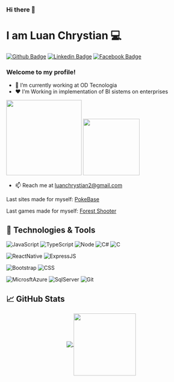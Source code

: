 ### Hi there 👋

# I am Luan Chrystian 💻
[![Github Badge](https://img.shields.io/badge/-Github-000?style=flat-square&logo=Github&logoColor=white&link=https://github.com/karizune)](https://github.com/karizune)
[![Linkedin Badge](https://img.shields.io/badge/-LinkedIn-blue?style=flat-square&logo=Linkedin&logoColor=white&link=https://www.linkedin.com/in/luan-chrystian-galan-3b5a03195/)](https://www.linkedin.com/in/luan-chrystian-galan-3b5a03195/)
[![Facebook Badge](https://img.shields.io/badge/-Facebook-1877F2?style=flat-square&logo=facebook&logoColor=white&link=https://www.facebook.com/LuanCGalan/)](https://www.facebook.com/LuanCGalan/)

### Welcome to my profile!

- 👤 I’m currently working at OD Tecnologia 
- ❤ I’m Working in implementation of BI sistems on enterprises


<p>
  <img src="http://www.odtecnologia.com.br/img/od_tp.png" width="200" />
  <img src="https://www.webdecisor.com.br/assets/img/wd_logo_marca_t.png" width="150" />
</p>


- 📫 Reach me at luanchrystian2@gmail.com

<p>
  Last sites made for myself:
  <a href="https://karizune.github.io/Pokedex-Angular-9/Pokemon">PokeBase</a>
</p>

<p>
  Last games made for myself:
  <a href="https://github.com/karizune/Forest-Shooter/releases/tag/1.0.0">Forest Shooter</a>
</p>

## 🔧 Technologies & Tools
![JavaScript](https://img.shields.io/badge/-JavaScript-%232c3e50?style=flat-square&logo=javascript)
![TypeScript](https://img.shields.io/badge/-TypeScript-%232c3e50?style=flat-square&logo=TypeScript)
![Node](https://img.shields.io/badge/-Node-%232c3e50?style=flat-square&logo=node-dot-js)
![C#](https://img.shields.io/badge/-CSharp-%232c3e50?style=flat-square&logo=C%20Sharp)
![C](https://img.shields.io/badge/-C-%232c3e50?style=flat-square&logo=C)

![ReactNative](https://img.shields.io/badge/-React%20Native-%232c3e50?style=flat-square&logo=react)
![ExpressJS](https://img.shields.io/badge/-ExpressJS-%232c3e50?style=flat-square&logo=Expressjs)

![Bootstrap](https://img.shields.io/badge/-Bootstrap-%232c3e50?style=flat-square&logo=Bootstrap)
![CSS](https://img.shields.io/badge/-CSS-%232c3e50?style=flat-square&logo=css3)

![MicrosftAzure](https://img.shields.io/badge/-Microsft%20Azure-%232c3e50?style=flat-square&logo=azuredevops)
![SqlServer](https://img.shields.io/badge/-SQLServer-%232c3e50?style=flat-square&logo=SQLServer)
![Git](https://img.shields.io/badge/-Git-%232c3e50?style=flat-square&logo=git)


## &#x1f4c8; GitHub Stats
<p align="center">
  <a href="https://github.com/anuraghazra/github-readme-stats">
    <img
      align="center"
      src="https://github-readme-stats.vercel.app/api/top-langs/?username=karizune&layout=compact"
    />
  </a>
  <a href="https://github.com/anuraghazra/github-readme-stats">
    <img
      align="center"
      height="165"
      src="https://github-readme-stats.vercel.app/api?username=karizune&count_private=true&show_icons=true&custom_title=Github%20Status&hide=issues"
    />
  </a>
</p>
